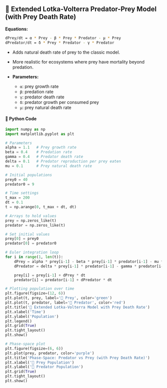 ## 🧬 Extended Lotka-Volterra Predator-Prey Model (with Prey Death Rate)

**Equations:**

```bash
dPrey/dt = α * Prey - β * Prey * Predator - μ * Prey  
dPredator/dt = δ * Prey * Predator - γ * Predator
```

* Adds natural death rate of prey to the classic model.
* More realistic for ecosystems where prey have mortality beyond predation.
* **Parameters:**

  * `α`: prey growth rate
  * `β`: predation rate
  * `γ`: predator death rate
  * `δ`: predator growth per consumed prey
  * `μ`: prey natural death rate

#### 🐍 Python Code

```python
import numpy as np
import matplotlib.pyplot as plt

# Parameters
alpha = 1.1   # Prey growth rate
beta = 0.4    # Predation rate
gamma = 0.4   # Predator death rate
delta = 0.1   # Predator reproduction per prey eaten
mu = 0.1      # Prey natural death rate

# Initial populations
prey0 = 40
predator0 = 9

# Time settings
t_max = 200
dt = 0.1
t = np.arange(0, t_max + dt, dt)

# Arrays to hold values
prey = np.zeros_like(t)
predator = np.zeros_like(t)

# Set initial values
prey[0] = prey0
predator[0] = predator0

# Euler integration loop
for i in range(1, len(t)):
    dPrey = alpha * prey[i-1] - beta * prey[i-1] * predator[i-1] - mu * prey[i-1]
    dPredator = delta * prey[i-1] * predator[i-1] - gamma * predator[i-1]

    prey[i] = prey[i-1] + dPrey * dt
    predator[i] = predator[i-1] + dPredator * dt

# Plotting population over time
plt.figure(figsize=(12, 6))
plt.plot(t, prey, label='🐇 Prey', color='green')
plt.plot(t, predator, label='🦊 Predator', color='red')
plt.title('🧬 Extended Lotka-Volterra Model with Prey Death Rate')
plt.xlabel('Time')
plt.ylabel('Population')
plt.legend()
plt.grid(True)
plt.tight_layout()
plt.show()

# Phase-space plot
plt.figure(figsize=(6, 6))
plt.plot(prey, predator, color='purple')
plt.title('Phase-Space: Predator vs Prey (with Prey Death Rate)')
plt.xlabel('🐇 Prey Population')
plt.ylabel('🦊 Predator Population')
plt.grid(True)
plt.tight_layout()
plt.show()
```


